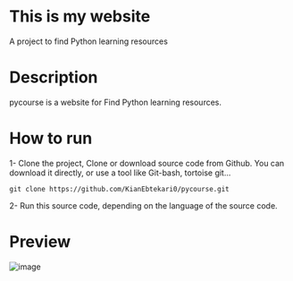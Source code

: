 # This is my website
A project to find Python learning resources

# Description
pycourse is a website for Find Python learning resources.

# How to run
1- Clone the project, Clone or download source code from Github. You can download it directly, or use a tool like Git-bash, tortoise git...
```
git clone https://github.com/KianEbtekari0/pycourse.git
```
2- Run this source code, depending on the language of the source code.

# Preview

![image](https://user-images.githubusercontent.com/92510927/153658598-f730f451-0fde-4e11-9bca-572b89965baa.png)
